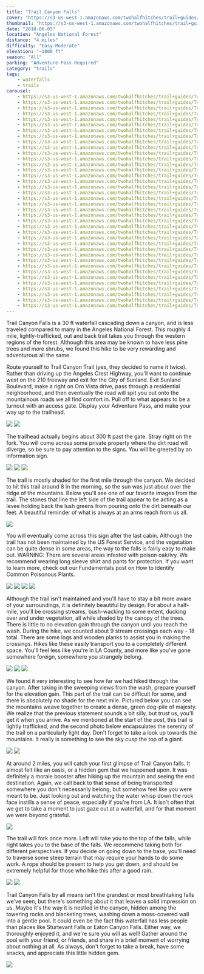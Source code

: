 ```yaml
---
title: "Trail Canyon Falls"
cover: "https://s3-us-west-1.amazonaws.com/twohalfhitches/trail+guides/Trail+Canyon+Falls/_J8A5071.jpg"
thumbnail: "https://s3-us-west-1.amazonaws.com/twohalfhitches/trail+guides/Trail+Canyon+Falls/_J8A5071-thumbnail.jpg"
date: "2018-06-05"
location: "Angeles National Forest"
distance: "4 miles"
difficulty: "Easy-Moderate"
elevation: "~1000 ft"
season: "All"
parking: "Adventure Pass Required"
category: "trails"
tags:
    - waterfalls
    - trails
carousel:
    - https://s3-us-west-1.amazonaws.com/twohalfhitches/trail+guides/Trail+Canyon+Falls/Gallery/_J8A4954.jpg
    - https://s3-us-west-1.amazonaws.com/twohalfhitches/trail+guides/Trail+Canyon+Falls/Gallery/_J8A4958.jpg
    - https://s3-us-west-1.amazonaws.com/twohalfhitches/trail+guides/Trail+Canyon+Falls/Gallery/_J8A4959.jpg
    - https://s3-us-west-1.amazonaws.com/twohalfhitches/trail+guides/Trail+Canyon+Falls/Gallery/_J8A4960.jpg
    - https://s3-us-west-1.amazonaws.com/twohalfhitches/trail+guides/Trail+Canyon+Falls/Gallery/_J8A4961.jpg
    - https://s3-us-west-1.amazonaws.com/twohalfhitches/trail+guides/Trail+Canyon+Falls/Gallery/_J8A4964.jpg
    - https://s3-us-west-1.amazonaws.com/twohalfhitches/trail+guides/Trail+Canyon+Falls/Gallery/_J8A4965.jpg
    - https://s3-us-west-1.amazonaws.com/twohalfhitches/trail+guides/Trail+Canyon+Falls/Gallery/_J8A4968.jpg
    - https://s3-us-west-1.amazonaws.com/twohalfhitches/trail+guides/Trail+Canyon+Falls/Gallery/_J8A4970.jpg
    - https://s3-us-west-1.amazonaws.com/twohalfhitches/trail+guides/Trail+Canyon+Falls/Gallery/_J8A4972.jpg
    - https://s3-us-west-1.amazonaws.com/twohalfhitches/trail+guides/Trail+Canyon+Falls/Gallery/_J8A4974.jpg
    - https://s3-us-west-1.amazonaws.com/twohalfhitches/trail+guides/Trail+Canyon+Falls/Gallery/_J8A4977.jpg
    - https://s3-us-west-1.amazonaws.com/twohalfhitches/trail+guides/Trail+Canyon+Falls/Gallery/_J8A4984.jpg
    - https://s3-us-west-1.amazonaws.com/twohalfhitches/trail+guides/Trail+Canyon+Falls/Gallery/_J8A4988.jpg
    - https://s3-us-west-1.amazonaws.com/twohalfhitches/trail+guides/Trail+Canyon+Falls/Gallery/_J8A4991.jpg
    - https://s3-us-west-1.amazonaws.com/twohalfhitches/trail+guides/Trail+Canyon+Falls/Gallery/_J8A4993.jpg
    - https://s3-us-west-1.amazonaws.com/twohalfhitches/trail+guides/Trail+Canyon+Falls/Gallery/_J8A4995.jpg
    - https://s3-us-west-1.amazonaws.com/twohalfhitches/trail+guides/Trail+Canyon+Falls/Gallery/_J8A4997.jpg
    - https://s3-us-west-1.amazonaws.com/twohalfhitches/trail+guides/Trail+Canyon+Falls/Gallery/_J8A5002.jpg
    - https://s3-us-west-1.amazonaws.com/twohalfhitches/trail+guides/Trail+Canyon+Falls/Gallery/_J8A5005.jpg
    - https://s3-us-west-1.amazonaws.com/twohalfhitches/trail+guides/Trail+Canyon+Falls/Gallery/_J8A5007.jpg
    - https://s3-us-west-1.amazonaws.com/twohalfhitches/trail+guides/Trail+Canyon+Falls/Gallery/_J8A5009.jpg
    - https://s3-us-west-1.amazonaws.com/twohalfhitches/trail+guides/Trail+Canyon+Falls/Gallery/_J8A5013.jpg
    - https://s3-us-west-1.amazonaws.com/twohalfhitches/trail+guides/Trail+Canyon+Falls/Gallery/_J8A5017.jpg
    - https://s3-us-west-1.amazonaws.com/twohalfhitches/trail+guides/Trail+Canyon+Falls/Gallery/_J8A5025.jpg
    - https://s3-us-west-1.amazonaws.com/twohalfhitches/trail+guides/Trail+Canyon+Falls/Gallery/_J8A5029.jpg
    - https://s3-us-west-1.amazonaws.com/twohalfhitches/trail+guides/Trail+Canyon+Falls/Gallery/_J8A5036.jpg
    - https://s3-us-west-1.amazonaws.com/twohalfhitches/trail+guides/Trail+Canyon+Falls/Gallery/_J8A5043.jpg
    - https://s3-us-west-1.amazonaws.com/twohalfhitches/trail+guides/Trail+Canyon+Falls/Gallery/_J8A5049.jpg
    - https://s3-us-west-1.amazonaws.com/twohalfhitches/trail+guides/Trail+Canyon+Falls/Gallery/_J8A5044.jpg
    - https://s3-us-west-1.amazonaws.com/twohalfhitches/trail+guides/Trail+Canyon+Falls/Gallery/_J8A5052.jpg
    - https://s3-us-west-1.amazonaws.com/twohalfhitches/trail+guides/Trail+Canyon+Falls/Gallery/_J8A5057.jpg
    - https://s3-us-west-1.amazonaws.com/twohalfhitches/trail+guides/Trail+Canyon+Falls/Gallery/_J8A5059.jpg
    - https://s3-us-west-1.amazonaws.com/twohalfhitches/trail+guides/Trail+Canyon+Falls/Gallery/_J8A5062.jpg
    - https://s3-us-west-1.amazonaws.com/twohalfhitches/trail+guides/Trail+Canyon+Falls/Gallery/_J8A5069.jpg
    - https://s3-us-west-1.amazonaws.com/twohalfhitches/trail+guides/Trail+Canyon+Falls/Gallery/_J8A5074.jpg
    - https://s3-us-west-1.amazonaws.com/twohalfhitches/trail+guides/Trail+Canyon+Falls/Gallery/_J8A5080.jpg
    - https://s3-us-west-1.amazonaws.com/twohalfhitches/trail+guides/Trail+Canyon+Falls/Gallery/_J8A5083.jpg
---
```


Trail Canyon Falls is a 30 ft waterfall cascading down a canyon, and is less traveled compared to many in the Angeles National Forest. This roughly 4 mile, lightly-trafficked, out and back trail takes you through the western regions of the forest. Although this area may be known to have less pine trees and more shrubs, we found this hike to be very rewarding and adventurous all the same.

Route yourself to Trail Canyon Trail (yes, they decided to name it twice). Rather than driving up the Angeles Crest Highway, you'll want to continue west on the 210 freeway and exit for the City of Sunland. Exit Sunland Boulevard, make a right on Oro Vista drive, pass through a residential neighborhood, and then eventually the road will spit you out onto the mountainous roads we all find comfort in. Pull off to what appears to be a turnout with an access gate. Display your Adventure Pass, and make your way up to the trailhead.

![](https://s3-us-west-1.amazonaws.com/twohalfhitches/trail+guides/Trail+Canyon+Falls/Content/_J8A4953.jpg)
![](https://s3-us-west-1.amazonaws.com/twohalfhitches/trail+guides/Trail+Canyon+Falls/Content/_J8A4955.jpg)

The trailhead actually begins about 300 ft past the gate. Stray right on the fork. You will come across some private property where the dirt road will diverge, so be sure to pay attention to the signs. You will be greeted by an information sign.

![](https://s3-us-west-1.amazonaws.com/twohalfhitches/trail+guides/Trail+Canyon+Falls/Content/_J8A4963.jpg)
![](https://s3-us-west-1.amazonaws.com/twohalfhitches/trail+guides/Trail+Canyon+Falls/Content/_J8A4969.jpg)
![](https://s3-us-west-1.amazonaws.com/twohalfhitches/trail+guides/Trail+Canyon+Falls/Content/_J8A4971.jpg)

The trail is mostly shaded for the first mile through the canyon. We decided to hit this trail around 8 in the morning, so the sun was just about over the ridge of the mountains. Below you'll see one of our favorite images from the trail. The stones that line the left side of the trail appear to be acting as a levee holding back the lush greens from pouring onto the dirt beneath our feet. A beautiful reminder of what is always at an arms reach from us all.

![](https://s3-us-west-1.amazonaws.com/twohalfhitches/trail+guides/Trail+Canyon+Falls/Content/_J8A4986.jpg)

You will eventually come across this sign after the last cabin. Although the trail has not been maintained by the US Forest Service, and the vegetation can be quite dense in some areas, the way to the falls is fairly easy to make out. WARNING: There are several areas infested with poison oak/ivy. We recommend wearing long sleeve shirt and pants for protection. If you want to learn more, check out our Fundamentals post on How to Identify Common Poisonous Plants.

![](https://s3-us-west-1.amazonaws.com/twohalfhitches/trail+guides/Trail+Canyon+Falls/Content/_J8A4994.jpg)
![](https://s3-us-west-1.amazonaws.com/twohalfhitches/trail+guides/Trail+Canyon+Falls/Content/_J8A4999.jpg)
![](https://s3-us-west-1.amazonaws.com/twohalfhitches/trail+guides/Trail+Canyon+Falls/Content/_J8A5037.jpg)
![](https://s3-us-west-1.amazonaws.com/twohalfhitches/trail+guides/Trail+Canyon+Falls/Content/_J8A5015.jpg)

Although the trail isn't maintained and you'll have to stay a bit more aware of your surroundings, it is definitely beautiful by design. For about a half-mile, you'll be crossing streams, bush-wacking to some extent, ducking over and under vegetation, all while shaded by the canopy of the trees. There is little to no elevation gain through the canyon until you reach the wash. During the hike, we counted about 9 stream crossings each way - 18 total. There are some logs and wooden planks to assist you in making the crossings. Hikes like these easily transport you to a completely different space. You'll feel less like you're in LA County, and more like you've gone somewhere foreign, somewhere you strangely belong.

![](https://s3-us-west-1.amazonaws.com/twohalfhitches/trail+guides/Trail+Canyon+Falls/Content/_J8A4979.jpg)
![](https://s3-us-west-1.amazonaws.com/twohalfhitches/trail+guides/Trail+Canyon+Falls/Content/_J8A5020.jpg)
![](https://s3-us-west-1.amazonaws.com/twohalfhitches/trail+guides/Trail+Canyon+Falls/Content/_J8A5026.jpg)

We found it very interesting to see how far we had hiked through the canyon. After taking in the sweeping views from the wash, prepare yourself for the elevation gain. This part of the trail can be difficult for some, and there is absolutely no shade for the next mile. Pictured below you can see the mountains weave together to create a dense, green dog-pile of majesty. We realize that the previous statement sounds a bit silly, but trust us, you'll get it when you arrive. As we mentioned at the start of the post, this trail is lightly trafficked, and the second photo below encapsulates the serenity of the trail on a particularly light day. Don't forget to take a look up towards the mountains. It really is something to see the sky cusp the top of a giant.

![](https://s3-us-west-1.amazonaws.com/twohalfhitches/trail+guides/Trail+Canyon+Falls/Content/_J8A5039.jpg)
![](https://s3-us-west-1.amazonaws.com/twohalfhitches/trail+guides/Trail+Canyon+Falls/Content/_J8A5081.jpg)

At around 2 miles, you will catch your first glimpse of Trail Canyon falls. It almost felt like an oasis, or a hidden gem that we happened upon. It was definitely a morale booster after hiking up the mountain and seeing the end destination. Again, we call back to that sense of being transported somewhere you don't necessarily belong, but somehow feel like you were meant to be. Just looking out and watching the water whisp down the rock face instills a sense of peace, especially if you're from LA. It isn't often that we get to take a moment to just gaze out at a waterfall, and for that moment we were beyond grateful.

![](https://s3-us-west-1.amazonaws.com/twohalfhitches/trail+guides/Trail+Canyon+Falls/Content/_J8A5065.jpg)

The trail will fork once more. Left will take you to the top of the falls, while right takes you to the base of the falls. We recommend taking both for different perspectives. If you decide on going down to the base, you'll need to traverse some steep terrain that may require your hands to do some work. A rope should be present to help you get down, and should be extremely helpful for those who hike this after a good rain.

![](https://s3-us-west-1.amazonaws.com/twohalfhitches/trail+guides/Trail+Canyon+Falls/Content/_J8A5056.jpg)
![](https://s3-us-west-1.amazonaws.com/twohalfhitches/trail+guides/Trail+Canyon+Falls/Content/_J8A5066.jpg)

Trail Canyon Falls by all means isn't the grandest or most breathtaking falls we've seen, but there's something about it that leaves a solid impression on us. Maybe it's the way it is nestled in the canyon, hidden among the towering rocks and blanketing trees, washing down a moss-covered wall into a gentle pool. It could even be the fact this waterfall has less people than places like Sturtevant Falls or Eaton Canyon Falls. Either way, we thoroughly enjoyed it, and we're sure you will as well! Gather around the pool with your friend, or friends, and share in a brief moment of worrying about nothing at all. As always, don't forget to take a break, have some snacks, and appreciate this little hidden gem.

![](https://s3-us-west-1.amazonaws.com/twohalfhitches/trail+guides/Trail+Canyon+Falls/Content/_J8A5070.jpg)
